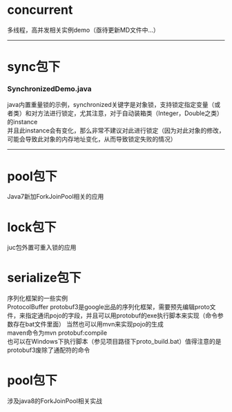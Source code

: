 # concurrent
多线程，高并发相关实例demo（亟待更新MD文件中...）  

---

# sync包下  
### SynchronizedDemo.java
java内置重量锁的示例，synchronized关键字是对象锁，支持锁定指定变量（或者类）和对方法进行锁定，尤其注意，对于自动装箱类（Integer，Double之类）的instance  
并且此instance会有变化，那么非常不建议对此进行锁定（因为对此对象的修改，可能会导致此对象的内存地址变化，从而导致锁定失败的情况）  

---
# pool包下
Java7新加ForkJoinPool相关的应用  

# lock包下
juc包外置可重入锁的应用  

# serialize包下
序列化框架的一些实例  
ProtocolBuffer protobuf3是google出品的序列化框架，需要预先编辑proto文件，来指定通讯pojo的字段，并且可以用protobuf的exe执行脚本来实现（命令参数存在bat文件里面）
当然也可以用mvn来实现pojo的生成    
maven命令为mvn protobuf:compile  
也可以在Windows下执行脚本（参见项目路径下proto_build.bat）值得注意的是protobuf3废除了通配符的命令  

# pool包下
涉及java8的ForkJoinPool相关实战  
